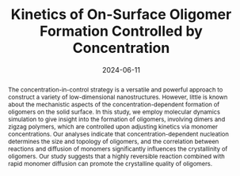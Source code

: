 ---
title: "Kinetics of On-Surface Oligomer Formation Controlled by Concentration"
authors:
- Xiang-Kun Yu
- Rui Shi
- Li−Li Zhang
- Huan-Yu Zhao
- You-Liang Zhu
- Zhong-Yuan Lu
date: "2024-06-11"
doi: "10.1021/acs.macromol.3c02153"
publication_types: ["期刊文章"]
publication: "Macromolecules"
publication_short: "Macromolecules"
abstract: "<!--more-->
The concentration-in-control strategy is a versatile and  powerful approach to construct a variety of low-dimensional  nanostructures. However, little is known about the mechanistic aspects  of the concentration-dependent formation of oligomers on the solid  surface. In this study, we employ molecular dynamics simulation to give  insight into the formation of oligomers, involving dimers and zigzag  polymers, which are controlled upon adjusting kinetics via monomer  concentrations. Our analyses indicate that concentration-dependent  nucleation determines the size and topology of oligomers, and the  correlation between reactions and diffusion of monomers significantly  influences the crystallinity of oligomers. Our study suggests that a  highly reversible reaction combined with rapid monomer diffusion can  promote the crystalline quality of oligomers."
url_pdf: "https://pubs.acs.org/doi/10.1021/acs.macromol.3c02153"
---